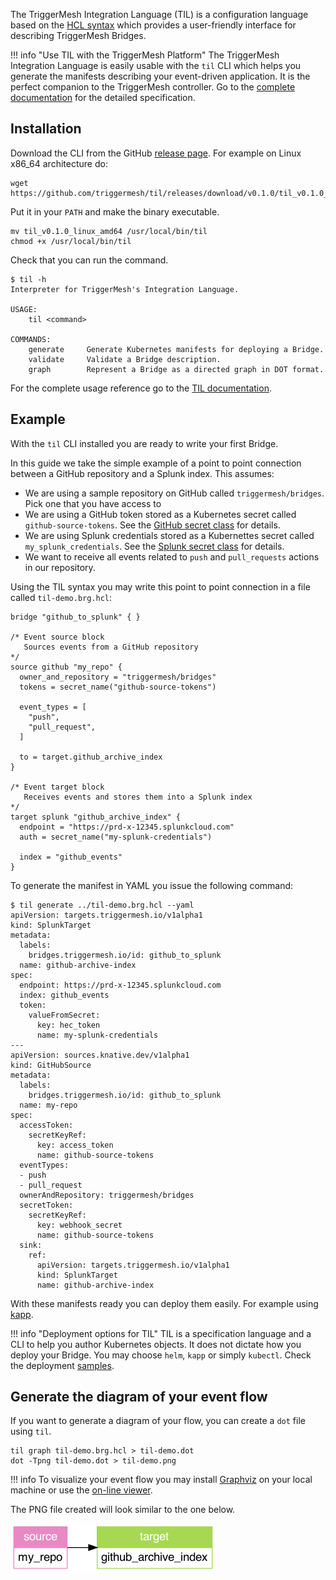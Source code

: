 The TriggerMesh Integration Language (TIL) is a configuration language based on the [HCL syntax][hcl-spec] which provides a user-friendly interface for describing TriggerMesh Bridges.

!!! info "Use TIL with the TriggerMesh Platform"
    The TriggerMesh Integration Language is easily usable with the `til` CLI which helps you generate the manifests describing your event-driven application. It is the perfect companion to the TriggerMesh controller. Go to the [complete documentation](../til/Introduction.md) for the detailed specification.

## Installation

Download the CLI from the GitHub [release page](https://github.com/triggermesh/til/releases). For example on Linux x86_64 architecture do:

```console
wget https://github.com/triggermesh/til/releases/download/v0.1.0/til_v0.1.0_linux_amd64
```

Put it in your `PATH` and make the binary executable.

```console
mv til_v0.1.0_linux_amd64 /usr/local/bin/til
chmod +x /usr/local/bin/til
```

Check that you can run the command.

```console
$ til -h
Interpreter for TriggerMesh's Integration Language.

USAGE:
    til <command>

COMMANDS:
    generate     Generate Kubernetes manifests for deploying a Bridge.
    validate     Validate a Bridge description.
    graph        Represent a Bridge as a directed graph in DOT format.
```

For the complete usage reference go to the [TIL documentation](../til/Introduction.md).

## Example

With the `til` CLI installed you are ready to write your first Bridge.

In this guide we take the simple example of a point to point connection between a GitHub repository and a Splunk index. This assumes:

* We are using a sample repository on GitHub called `triggermesh/bridges`. Pick one that you have access to
* We are using a GitHub token stored as a Kubernetes secret called `github-source-tokens`. See the [GitHub secret class](../til/Secret-References.md#github-secret-class) for details.
* We are using Splunk credentials stored as a Kubernettes secret called `my_splunk_credentials`. See the [Splunk secret class](../til/Secret-References.md#splunk_hec-secret-class) for details.
* We want to receive all events related to `push` and `pull_requests` actions in our repository.

Using the TIL syntax you may write this point to point connection in a file called `til-demo.brg.hcl`:

```hcl
bridge "github_to_splunk" { }

/* Event source block
   Sources events from a GitHub repository
*/
source github "my_repo" {
  owner_and_repository = "triggermesh/bridges"
  tokens = secret_name("github-source-tokens")

  event_types = [
    "push",
    "pull_request",
  ]

  to = target.github_archive_index
}

/* Event target block
   Receives events and stores them into a Splunk index
*/
target splunk "github_archive_index" {
  endpoint = "https://prd-x-12345.splunkcloud.com"
  auth = secret_name("my-splunk-credentials")

  index = "github_events"
}
```

To generate the manifest in YAML you issue the following command:

```console
$ til generate ../til-demo.brg.hcl --yaml
apiVersion: targets.triggermesh.io/v1alpha1
kind: SplunkTarget
metadata:
  labels:
    bridges.triggermesh.io/id: github_to_splunk
  name: github-archive-index
spec:
  endpoint: https://prd-x-12345.splunkcloud.com
  index: github_events
  token:
    valueFromSecret:
      key: hec_token
      name: my-splunk-credentials
---
apiVersion: sources.knative.dev/v1alpha1
kind: GitHubSource
metadata:
  labels:
    bridges.triggermesh.io/id: github_to_splunk
  name: my-repo
spec:
  accessToken:
    secretKeyRef:
      key: access_token
      name: github-source-tokens
  eventTypes:
  - push
  - pull_request
  ownerAndRepository: triggermesh/bridges
  secretToken:
    secretKeyRef:
      key: webhook_secret
      name: github-source-tokens
  sink:
    ref:
      apiVersion: targets.triggermesh.io/v1alpha1
      kind: SplunkTarget
      name: github-archive-index
```

With these manifests ready you can deploy them easily. For example using [kapp](https://carvel.dev/kapp/).

!!! info "Deployment options for TIL"
    TIL is a specification language and a CLI to help you author Kubernetes objects. It does not dictate how you deploy your Bridge. You may choose `helm`, `kapp` or simply `kubectl`. Check the deployment [samples](../til/Introduction.md#deployment).

## Generate the diagram of your event flow

If you want to generate a diagram of your flow, you can create a `dot` file using `til`.

```console
til graph til-demo.brg.hcl > til-demo.dot
dot -Tpng til-demo.dot > til-demo.png
```

!!! info
    To visualize your event flow you may install [Graphviz](https://graphviz.org/) on your local machine or use the [on-line viewer](http://magjac.com/graphviz-visual-editor/).

The PNG file created will look similar to the one below.

![](../assets/images/til-demo.png)

[hcl-spec]: https://github.com/hashicorp/hcl/blob/main/hclsyntax/spec.md
